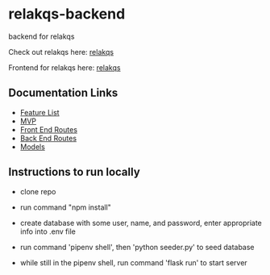 # relakqs-backend
backend for relakqs

Check out relakqs here: [relakqs](https://relakqs.herokuapp.com)

Frontend for relakqs here: [relakqs](https://github.com/arkaneshiro/relakqs)

## Documentation Links
- [Feature List](https://github.com/arkaneshiro/relakqs/blob/master/Documentation/feature-list.md)
- [MVP](https://github.com/arkaneshiro/relakqs/blob/master/Documentation/mvp.md)
- [Front End Routes](https://github.com/arkaneshiro/relakqs/blob/master/Documentation/frontEndRoutes.md)
- [Back End Routes](https://github.com/arkaneshiro/relakqs/blob/master/Documentation/backEndRoutes.md)
- [Models](https://github.com/arkaneshiro/relakqs/blob/master/Documentation/models.md)

## Instructions to run locally
- clone repo
- run command "npm install"

- create database with some user, name, and password, enter appropriate info into .env file
- run command 'pipenv shell', then 'python seeder.py' to seed database
- while still in the pipenv shell, run command 'flask run' to start server
